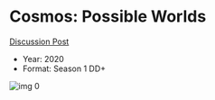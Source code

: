 # Cosmos: Possible Worlds

[Discussion Post](https://www.avsforum.com/threads/bass-eq-for-filtered-movies.2995212/post-59472392)

* Year: 2020
* Format: Season 1 DD+

![img 0](https://i.imgur.com/GONeM9C.jpg)

